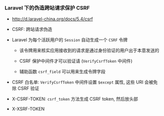 ### Laravel 下的伪造跨站请求保护 CSRF
* http://d.laravel-china.org/docs/5.4/csrf

* CSRF: 跨站请求伪造

* Laravel 为每个活跃用户的 `Session` 自动生成一个 `CSRF` 令牌
    * 该令牌用来核实应用接收到的请求是通过身份验证的用户出于本意发送的

    * CSRF 保护中间件才可以验证请 (`VerifyCsrfToken` 中间件)

    * 辅助函数 `csrf_field` 可以用来生成令牌字段

* CSRF 白名单: `VerifyCsrfToken` 中间件设置 `$except` 属性, 这些 URI 会被免除 CSRF 验证

* X-CSRF-TOKEN: `csrf_token` 方法生成  CSRF token, 然后放头部

* X-XSRF-TOKEN
